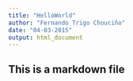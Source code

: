 ```yaml
---
title: "HelloWorld"
author: "Fernando Trigo Chouciño"
date: "04-03-2015"
output: html_document
---
```

## This is a markdown file

